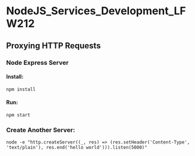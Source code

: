 # NodeJS_Services_Development_LFW212

## Proxying HTTP Requests

### Node Express Server

#### Install:
```
npm install
```
#### Run:
```
npm start
```
### Create Another Server:
```
node -e "http.createServer((_, res) => (res.setHeader('Content-Type', 'text/plain'), res.end('hello world'))).listen(5000)"
```